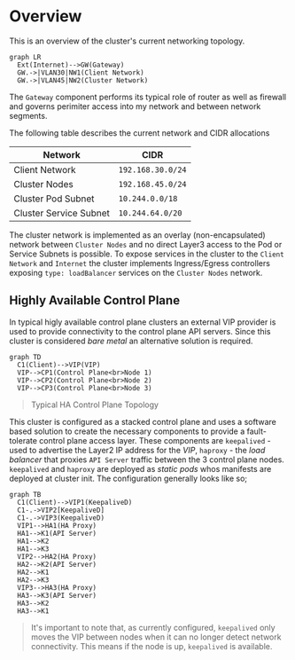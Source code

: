 # Overview

This is an overview of the cluster's current networking topology.

```mermaid
graph LR
  Ext(Internet)-->GW(Gateway)
  GW.->|VLAN30|NW1(Client Network)
  GW.->|VLAN45|NW2(Cluster Network)
```

The `Gateway` component performs its typical role of router as well as firewall and governs perimiter access into my network and between network segments.

The following table describes the current network and CIDR allocations

Network | CIDR
------- | ----
Client Network | `192.168.30.0/24`
Cluster Nodes  | `192.168.45.0/24`
Cluster Pod Subnet | `10.244.0.0/18`
Cluster Service Subnet | `10.244.64.0/20`

The cluster network is implemented as an overlay (non-encapsulated) network between `Cluster Nodes` and no direct Layer3 access to the Pod or Service Subnets is possible. To expose services in the cluster to the `Client Network` and `Internet` the cluster implements Ingress/Egress controllers exposing `type: loadBalancer` services on the `Cluster Nodes` network.

## Highly Available Control Plane

In typical higly available control plane clusters an external VIP provider is used to provide connectivity to the control plane API servers. Since this cluster is considered *bare metal* an alternative solution is required.

```mermaid
graph TD
  C1(Client)-->VIP(VIP)
  VIP-->CP1(Control Plane<br>Node 1)
  VIP-->CP2(Control Plane<br>Node 2)
  VIP-->CP3(Control Plane<br>Node 3)
```

> Typical HA Control Plane Topology

This cluster is configured as a stacked control plane and uses a software based solution to create the necessary components to provide a fault-tolerate control plane access layer. These components are `keepalived` - used to advertise the Layer2 IP address for the *VIP*, `haproxy` - the *load balancer* that proxies `API Server` traffic between the 3 control plane nodes. `keepalived` and `haproxy` are deployed as *static pods* whos manifests are deployed at cluster init. The configuration generally looks like so;

```mermaid
graph TB
  C1(Client)-->VIP1(KeepaliveD)
  C1-.->VIP2[KeepaliveD]
  C1-.->VIP3(KeepaliveD)
  VIP1-->HA1(HA Proxy)
  HA1-->K1(API Server)
  HA1-->K2
  HA1-->K3
  VIP2-->HA2(HA Proxy)
  HA2-->K2(API Server)
  HA2-->K1
  HA2-->K3
  VIP3-->HA3(HA Proxy)
  HA3-->K3(API Server)
  HA3-->K2
  HA3-->K1
```

> It's important to note that, as currently configured, `keepalived` only moves the VIP between nodes when it can no longer detect network connectivity. This means if the node is up, `keepalived` is available.
